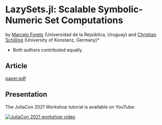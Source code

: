 # LazySets.jl: Scalable Symbolic-Numeric Set Computations

by [Marcelo Forets](https://github.com/mforets) (Universidad de la República, Uruguay) and
[Christian Schilling](https://github.com/schillic) (University of Konstanz, Germany)*

* Both authors contributed equally.

## Article

[paper.pdf](https://github.com/JuliaReach/LazySets-JuliaCon21/blob/main/paper/paper.pdf)

## Presentation

The JuliaCon 2021 Workshop tutorial is available on YouTube:

[![JuliaCon 2021 workshop video](https://img.youtube.com/vi/P4I7pTvQ4nk/0.jpg)](https://youtu.be/P4I7pTvQ4nk)
